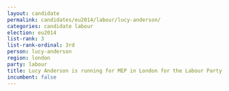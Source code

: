 ```yaml
---
layout: candidate
permalink: candidates/eu2014/labour/lucy-anderson/
categories: candidate labour
election: eu2014
list-rank: 3
list-rank-ordinal: 3rd
person: lucy-anderson
region: london
party: labour
title: Lucy Anderson is running for MEP in London for the Labour Party
incumbent: false
---
```

